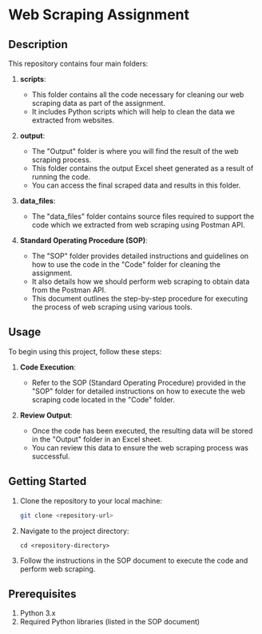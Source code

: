 # Web Scraping Assignment

## Description

This repository contains four main folders:

1. **scripts**: 
   - This folder contains all the code necessary for cleaning our web scraping data as part of the assignment. 
   - It includes Python scripts which will help to clean the data we extracted from websites.

2. **output**: 
   - The "Output" folder is where you will find the result of the web scraping process.
   - This folder contains the output Excel sheet generated as a result of running the code.
   - You can access the final scraped data and results in this folder.

3. **data_files**: 
   - The "data_files" folder contains source files required to support the code which we extracted from web scraping using Postman API.

4. **Standard Operating Procedure (SOP)**: 
   - The "SOP" folder provides detailed instructions and guidelines on how to use the code in the "Code" folder for cleaning the assignment.
   - It also details how we should perform web scraping to obtain data from the Postman API.
   - This document outlines the step-by-step procedure for executing the process of web scraping using various tools.

## Usage

To begin using this project, follow these steps:

1. **Code Execution**: 
   - Refer to the SOP (Standard Operating Procedure) provided in the "SOP" folder for detailed instructions on how to execute the web scraping code located in the "Code" folder.

2. **Review Output**: 
   - Once the code has been executed, the resulting data will be stored in the "Output" folder in an Excel sheet.
   - You can review this data to ensure the web scraping process was successful.



## Getting Started

1. Clone the repository to your local machine:
   ```bash
   git clone <repository-url>

2. Navigate to the project directory:
   ```
   cd <repository-directory>

3. Follow the instructions in the SOP document to execute the code and perform web scraping.

   
   
## Prerequisites

1. Python 3.x
2. Required Python libraries (listed in the SOP document)

